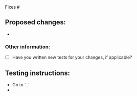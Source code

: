 <!--- Provide a general summary of your changes in the Title above -->

Fixes #

## Proposed changes:
<!--- Explain what functional changes your PR includes -->
*

### Other information:

- [ ] Have you written new tests for your changes, if applicable?

## Testing instructions:
<!-- If you were reviewing this PR, how would you like the instructions to be presented? -->
<!-- Please include detailed testing steps, explaining how to test your change. -->
<!-- Bear in mind that context you working on is not obvious for everyone.  -->
<!-- Adding "simple" configuration steps will help reviewers to get to your PR as quickly as possible. -->
<!-- "Before / After" screenshots can also be very helpful when the change is visual. -->

* Go to '..'
*

